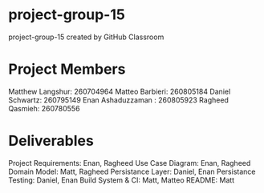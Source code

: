 # project-group-15
project-group-15 created by GitHub Classroom

# Project Members
Matthew Langshur: 260704964
Matteo Barbieri: 260805184
Daniel Schwartz: 260795149
Enan Ashaduzzaman : 260805923
Ragheed Qasmieh: 260780556

# Deliverables

Project Requirements: Enan, Ragheed
Use Case Diagram: Enan, Ragheed
Domain Model: Matt, Ragheed
Persistance Layer: Daniel, Enan
Persistance Testing: Daniel, Enan
Build System & CI: Matt, Matteo
README: Matt


